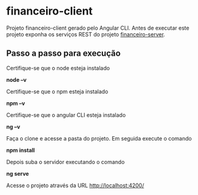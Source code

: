 # financeiro-client

Projeto financeiro-client gerado pelo Angular CLI. Antes de executar este projeto exponha os serviços REST do projeto [financeiro-server](https://github.com/paulohms/financeiro-server).

## Passo a passo para execução

Certifique-se que o node esteja instalado

**node –v**

Certifique-se que o npm esteja instalado

**npm –v**

Certifique-se que o angular CLI esteja instalado

**ng –v**

Faça o clone e acesse a pasta do projeto. Em seguida execute o comando

**npm install**

Depois suba o servidor executando o comando

**ng serve**

Acesse o projeto através da URL [http://localhost:4200/](http://localhost:4200/)